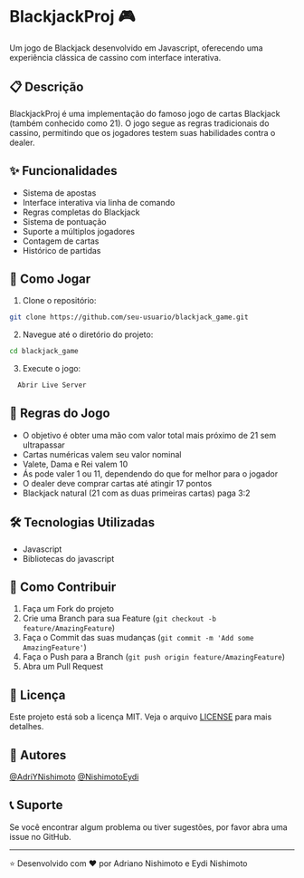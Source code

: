 ﻿# BlackjackProj 🎮

Um jogo de Blackjack desenvolvido em Javascript, oferecendo uma experiência clássica de cassino com interface interativa.

## 📋 Descrição

BlackjackProj é uma implementação do famoso jogo de cartas Blackjack (também conhecido como 21). O jogo segue as regras tradicionais do cassino, permitindo que os jogadores testem suas habilidades contra o dealer.

## ✨ Funcionalidades

- Sistema de apostas
- Interface interativa via linha de comando
- Regras completas do Blackjack
- Sistema de pontuação
- Suporte a múltiplos jogadores
- Contagem de cartas
- Histórico de partidas

## 🚀 Como Jogar

1. Clone o repositório:
```bash
git clone https://github.com/seu-usuario/blackjack_game.git
```

2. Navegue até o diretório do projeto:
```bash
cd blackjack_game
```

3. Execute o jogo:
```bash
  Abrir Live Server
```

## 🎯 Regras do Jogo

- O objetivo é obter uma mão com valor total mais próximo de 21 sem ultrapassar
- Cartas numéricas valem seu valor nominal
- Valete, Dama e Rei valem 10
- Ás pode valer 1 ou 11, dependendo do que for melhor para o jogador
- O dealer deve comprar cartas até atingir 17 pontos
- Blackjack natural (21 com as duas primeiras cartas) paga 3:2

## 🛠️ Tecnologias Utilizadas

- Javascript
- Bibliotecas do javascript

## 🤝 Como Contribuir

1. Faça um Fork do projeto
2. Crie uma Branch para sua Feature (`git checkout -b feature/AmazingFeature`)
3. Faça o Commit das suas mudanças (`git commit -m 'Add some AmazingFeature'`)
4. Faça o Push para a Branch (`git push origin feature/AmazingFeature`)
5. Abra um Pull Request

## 📝 Licença

Este projeto está sob a licença MIT. Veja o arquivo [LICENSE](LICENSE) para mais detalhes.

## 👥 Autores

[@AdriYNishimoto](https://github.com/AdriYNishimoto)
[@NishimotoEydi](https://github.com/NishimotoEydi)

## 📞 Suporte

Se você encontrar algum problema ou tiver sugestões, por favor abra uma issue no GitHub.

---
⭐️ Desenvolvido com ❤️ por Adriano Nishimoto e Eydi Nishimoto
